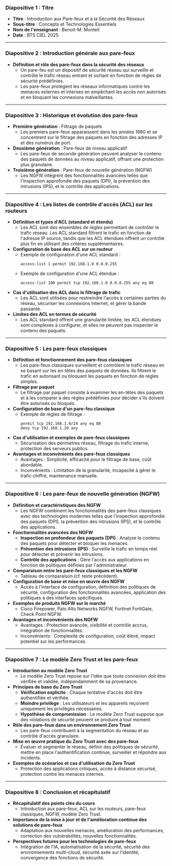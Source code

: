 ### **Diapositive 1 : Titre**
- **Titre** : Introduction aux Pare-feux et à la Sécurité des Réseaux
- **Sous-titre** : Concepts et Technologies Essentiels
- **Nom de l'enseignant** : Benoit-M. Monteil
- **Date** : BTS CIEL 2025

---

### **Diapositive 2 : Introduction générale aux pare-feux**
- **Définition et rôle des pare-feux dans la sécurité des réseaux**
  - Un pare-feu est un dispositif de sécurité réseau qui surveille et contrôle le trafic réseau entrant et sortant en fonction de règles de sécurité prédéfinies.
  - Les pare-feux protègent les réseaux informatiques contre les menaces externes et internes en empêchant les accès non autorisés et en bloquant les connexions malveillantes.

---

### **Diapositive 3 : Historique et évolution des pare-feux**
- **Première génération** : Filtrage de paquets
  - Les premiers pare-feux apparaissent dans les années 1980 et se concentrent sur le filtrage des paquets en fonction des adresses IP et des numéros de port.
- **Deuxième génération** : Pare-feux de niveau applicatif
  - Les pare-feux de seconde génération peuvent analyser le contenu des paquets de données au niveau applicatif, offrant une protection plus granulaire.
- **Troisième génération** : Pare-feux de nouvelle génération (NGFW)
  - Les NGFW intègrent des fonctionnalités avancées telles que l'inspection approfondie des paquets (DPI), la prévention des intrusions (IPS), et le contrôle des applications.

---

### **Diapositive 4 : Les listes de contrôle d'accès (ACL) sur les routeurs**
- **Définition et types d'ACL (standard et étendu)**
  - Les ACL sont des ensembles de règles permettant de contrôler le trafic réseau. Les ACL standard filtrent le trafic en fonction de l'adresse IP source, tandis que les ACL étendues offrent un contrôle plus fin en utilisant des critères supplémentaires.
- **Configuration de base des ACL sur un routeur**
  - Exemple de configuration d'une ACL standard :
    ```plaintext
    access-list 1 permit 192.168.1.0 0.0.0.255
    ```
  - Exemple de configuration d'une ACL étendue :
    ```plaintext
    access-list 100 permit tcp 192.168.1.0 0.0.0.255 any eq 80
    ```
- **Cas d'utilisation des ACL dans le filtrage de trafic**
  - Les ACL sont utilisées pour restreindre l'accès à certaines parties du réseau, sécuriser les connexions Internet, et gérer la bande passante.
- **Limites des ACL en termes de sécurité**
  - Les ACL standard offrent une granularité limitée, les ACL étendues sont complexes à configurer, et elles ne peuvent pas inspecter le contenu des paquets.

---

### **Diapositive 5 : Les pare-feux classiques**
- **Définition et fonctionnement des pare-feux classiques**
  - Les pare-feux classiques surveillent et contrôlent le trafic réseau en se basant sur les en-têtes des paquets de données. Ils filtrent le trafic en autorisant ou bloquant les paquets en fonction de règles simples.
- **Filtrage par paquet**
  - Le filtrage par paquet consiste à examiner les en-têtes des paquets et à les comparer à des règles prédéfinies pour décider s'ils doivent être autorisés ou bloqués.
- **Configuration de base d'un pare-feu classique**
  - Exemple de règles de filtrage :
    ```plaintext
    permit tcp 192.168.1.0/24 any eq 80
    deny tcp 192.168.1.20 any
    ```
- **Cas d'utilisation et exemples de pare-feux classiques**
  - Sécurisation des périmètres réseau, filtrage du trafic interne, protection des serveurs publics.
- **Avantages et inconvénients des pare-feux classiques**
  - Avantages : Simplicité, efficacité pour le filtrage de base, coût abordable.
  - Inconvénients : Limitation de la granularité, incapacité à gérer le trafic chiffré, maintenance manuelle.

---

### **Diapositive 6 : Les pare-feux de nouvelle génération (NGFW)**
- **Définition et caractéristiques des NGFW**
  - Les NGFW combinent les fonctionnalités des pare-feux classiques avec des technologies modernes telles que l'inspection approfondie des paquets (DPI), la prévention des intrusions (IPS), et le contrôle des applications.
- **Fonctionnalités avancées des NGFW**
  - **Inspection en profondeur des paquets (DPI)** : Analyse le contenu des paquets pour détecter et bloquer les menaces.
  - **Prévention des intrusions (IPS)** : Surveille le trafic en temps réel pour détecter et prévenir les intrusions.
  - **Contrôle des applications** : Gère l'accès aux applications en fonction de politiques définies par l'administrateur.
- **Comparaison entre les pare-feux classiques et les NGFW**
  - Tableau de comparaison (cf. texte précédent).
- **Configuration de base et mise en œuvre des NGFW**
  - Accès à l'interface de configuration, définition des politiques de sécurité, configuration des fonctionnalités avancées, application des politiques à des interfaces spécifiques.
- **Exemples de produits NGFW sur le marché**
  - Cisco Firepower, Palo Alto Networks NGFW, Fortinet FortiGate, Check Point NGFW.
- **Avantages et inconvénients des NGFW**
  - Avantages : Protection avancée, visibilité et contrôle accrus, intégration de fonctionnalités.
  - Inconvénients : Complexité de configuration, coût élevé, impact potentiel sur les performances.

---

### **Diapositive 7 : Le modèle Zero Trust et les pare-feux**
- **Introduction au modèle Zero Trust**
  - Le modèle Zero Trust repose sur l'idée que toute connexion doit être vérifiée et validée, indépendamment de sa provenance.
- **Principes de base du Zero Trust**
  - **Vérification explicite** : Chaque tentative d'accès doit être authentifiée et vérifiée.
  - **Moindre privilège** : Les utilisateurs et les appareils reçoivent uniquement les privilèges nécessaires.
  - **Hypothèse de compromission** : Le modèle Zero Trust suppose que des violations de sécurité peuvent se produire à tout moment.
- **Rôle des pare-feux dans un environnement Zero Trust**
  - Les pare-feux contribuent à la segmentation du réseau et au contrôle d'accès granulaire.
- **Mise en œuvre pratique du Zero Trust avec des pare-feux**
  - Évaluer et segmenter le réseau, définir des politiques de sécurité, mettre en place l'authentification continue, surveiller et répondre aux incidents.
- **Exemples de scénarios et cas d'utilisation du Zero Trust**
  - Protection des applications critiques, accès à distance sécurisé, protection contre les menaces internes.

---

### **Diapositive 8 : Conclusion et récapitulatif**
- **Récapitulatif des points clés du cours**
  - Introduction aux pare-feux, ACL sur les routeurs, pare-feux classiques, NGFW, modèle Zero Trust.
- **Importance de la mise à jour et de l'amélioration continue des solutions de pare-feux**
  - Adaptation aux nouvelles menaces, amélioration des performances, correction des vulnérabilités, nouvelles fonctionnalités.
- **Perspectives futures pour les technologies de pare-feux**
  - Intégration de l'IA, automatisation de la sécurité, sécurité des environnements multi-cloud, sécurité axée sur l'identité, convergence des fonctions de sécurité.
